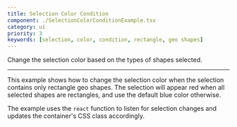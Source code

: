 ```yaml
---
title: Selection Color Condition
component: ./SelectionColorConditionExample.tsx
category: ui
priority: 3
keywords: [selection, color, condition, rectangle, geo shapes]
---
```


Change the selection color based on the types of shapes selected.

---

This example shows how to change the selection color when the selection contains only rectangle geo shapes. The selection will appear red when all selected shapes are rectangles, and use the default blue color otherwise.

The example uses the `react` function to listen for selection changes and updates the container's CSS class accordingly.
